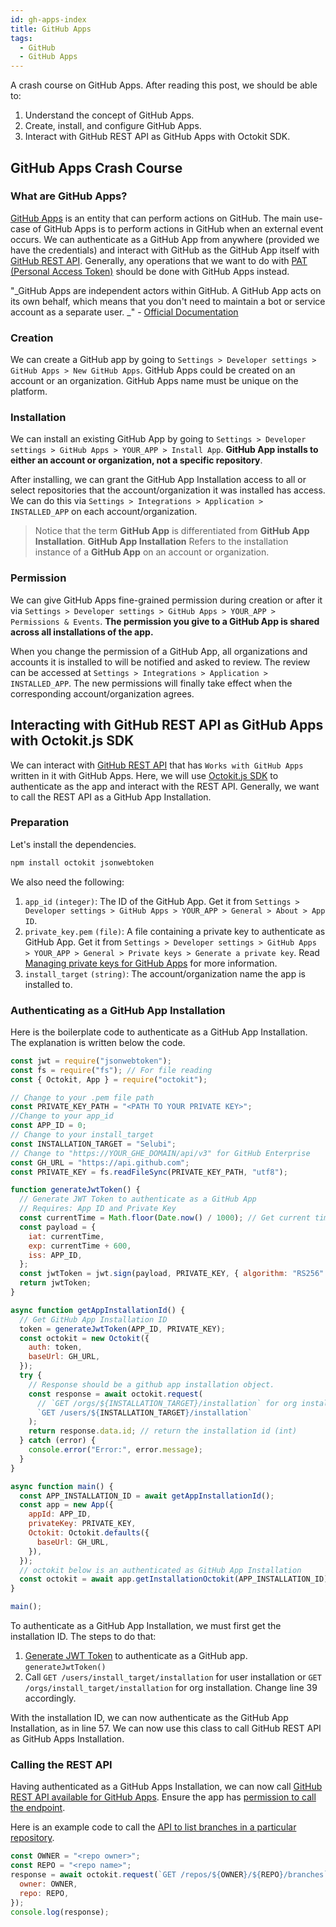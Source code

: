 ```yaml
---
id: gh-apps-index
title: GitHub Apps
tags:
  - GitHub
  - GitHub Apps
---
```

A crash course on GitHub Apps.
After reading this post, we should be able to:

1. Understand the concept of GitHub Apps.
2. Create, install, and configure GitHub Apps.
3. Interact with GitHub REST API as GitHub Apps with Octokit SDK.

## GitHub Apps Crash Course

### What are GitHub Apps?

[GitHub Apps](https://docs.github.com/en/apps) is an entity that can perform actions on GitHub. The main use-case of GitHub Apps is to perform actions in GitHub when an external event occurs. We can authenticate as a GitHub App from anywhere (provided we have the credentials) and interact with GitHub as the GitHub App itself with [GitHub REST API](https://docs.github.com/en/rest). Generally, any operations that we want to do with [PAT (Personal Access Token)](https://docs.github.com/en/authentication/keeping-your-account-and-data-secure/creating-a-personal-access-token) should be done with GitHub Apps instead.

"_GitHub Apps are independent actors within GitHub. A GitHub App acts on its own behalf, which means that you don't need to maintain a bot or service account as a separate user. _" - [Official Documentation](https://docs.github.com/en/apps/creating-github-apps/setting-up-a-github-app/about-creating-github-apps)

<!-- > GitHub Webhooks on the other hand, is a way for external services to be notified when an event on GitHub occurs. -->

### Creation

We can create a GitHub app by going to `Settings > Developer settings > GitHub Apps > New GitHub Apps`. GitHub Apps could be created on an account or an organization. GitHub Apps name must be unique on the platform.

### Installation

We can install an existing GitHub App by going to `Settings > Developer settings > GitHub Apps > YOUR_APP > Install App`. **GitHub App installs to either an account or organization, not a specific repository**.

After installing, we can grant the GitHub App Installation access to all or select repositories that the account/organization it was installed has access. We can do this via `Settings > Integrations > Application > INSTALLED_APP` on each account/organization.

> Notice that the term **GitHub App** is differentiated from **GitHub App Installation**. **GitHub App Installation** Refers to the installation instance of a **GitHub App** on an account or organization.

### Permission

We can give GitHub Apps fine-grained permission during creation or after it via `Settings > Developer settings > GitHub Apps > YOUR_APP > Permissions & Events`. **The permission you give to a GitHub App is shared across all installations of the app.**

When you change the permission of a GitHub App, all organizations and accounts it is installed to will be notified and asked to review. The review can be accessed at `Settings > Integrations > Application > INSTALLED_APP`. The new permissions will finally take effect when the corresponding account/organization agrees.

## Interacting with GitHub REST API as GitHub Apps with Octokit.js SDK

We can interact with [GitHub REST API](https://docs.github.com/en/rest) that has `Works with GitHub Apps` written in it with GitHub Apps. Here, we will use [Octokit.js SDK](https://github.com/octokit/octokit.js) to authenticate as the app and interact with the REST API. Generally, we want to call the REST API as a GitHub App Installation.

### Preparation

Let's install the dependencies.

```bash
npm install octokit jsonwebtoken
```

We also need the following:

1. `app_id` `(integer)`: The ID of the GitHub App. Get it from `Settings >  Developer settings > GitHub Apps > YOUR_APP > General > About > App ID`.
2. `private_key.pem` `(file)`: A file containing a private key to authenticate as GitHub App. Get it from `Settings > Developer settings > GitHub Apps > YOUR_APP > General > Private keys > Generate a private key`. Read [Managing private keys for GitHub Apps](https://docs.github.com/en/apps/creating-github-apps/authenticating-with-a-github-app/managing-private-keys-for-github-apps) for more information.
3. `install_target` `(string)`: The account/organization name the app is installed to.

### Authenticating as a GitHub App Installation

Here is the boilerplate code to authenticate as a GitHub App Installation. The explanation is written below the code.

```javascript showLineNumbers
const jwt = require("jsonwebtoken");
const fs = require("fs"); // For file reading
const { Octokit, App } = require("octokit");

// Change to your .pem file path
const PRIVATE_KEY_PATH = "<PATH TO YOUR PRIVATE KEY>";
//Change to your app_id
const APP_ID = 0;
// Change to your install_target
const INSTALLATION_TARGET = "Selubi";
// Change to "https://YOUR_GHE_DOMAIN/api/v3" for GitHub Enterprise
const GH_URL = "https://api.github.com";
const PRIVATE_KEY = fs.readFileSync(PRIVATE_KEY_PATH, "utf8");

function generateJwtToken() {
  // Generate JWT Token to authenticate as a GitHub App
  // Requires: App ID and Private Key
  const currentTime = Math.floor(Date.now() / 1000); // Get current time in seconds
  const payload = {
    iat: currentTime,
    exp: currentTime + 600,
    iss: APP_ID,
  };
  const jwtToken = jwt.sign(payload, PRIVATE_KEY, { algorithm: "RS256" });
  return jwtToken;
}

async function getAppInstallationId() {
  // Get GitHub App Installation ID
  token = generateJwtToken(APP_ID, PRIVATE_KEY);
  const octokit = new Octokit({
    auth: token,
    baseUrl: GH_URL,
  });
  try {
    // Response should be a github app installation object.
    const response = await octokit.request(
      // `GET /orgs/${INSTALLATION_TARGET}/installation` for org installation
      `GET /users/${INSTALLATION_TARGET}/installation`
    );
    return response.data.id; // return the installation id (int)
  } catch (error) {
    console.error("Error:", error.message);
  }
}

async function main() {
  const APP_INSTALLATION_ID = await getAppInstallationId();
  const app = new App({
    appId: APP_ID,
    privateKey: PRIVATE_KEY,
    Octokit: Octokit.defaults({
      baseUrl: GH_URL,
    }),
  });
  // octokit below is an authenticated as GitHub App Installation
  const octokit = await app.getInstallationOctokit(APP_INSTALLATION_ID);
}

main();
```

To authenticate as a GitHub App Installation, we must first get the installation ID. The steps to do that:

1. [Generate JWT Token](https://docs.github.com/en/apps/creating-github-apps/authenticating-with-a-github-app/generating-a-json-web-token-jwt-for-a-github-app) to authenticate as a GitHub app. `generateJwtToken()`
2. Call `GET /users/install_target/installation` for user installation or `GET /orgs/install_target/installation` for org installation. Change line 39 accordingly.

With the installation ID, we can now authenticate as the GitHub App Installation, as in line 57. We can now use this class to call GitHub REST API as GitHub Apps Installation.

### Calling the REST API

Having authenticated as a GitHub Apps Installation, we can now call [GitHub REST API available for GitHub Apps](https://docs.github.com/en/rest/overview/endpoints-available-for-github-apps). Ensure the app has [permission to call the endpoint](https://docs.github.com/en/rest/overview/permissions-required-for-github-apps).

Here is an example code to call the [API to list branches in a particular repository](https://docs.github.com/en/rest/branches/branches#list-branches).

```javascript showLineNumbers
const OWNER = "<repo owner>";
const REPO = "<repo name>";
response = await octokit.request(`GET /repos/${OWNER}/${REPO}/branches`, {
  owner: OWNER,
  repo: REPO,
});
console.log(response);
```
